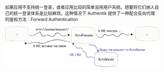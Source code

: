 如果应用不支持统一登录，或者应用比较的简单没用用户系统。想要将它们纳入自己的统一登录体系是比较麻烦。这种情况下 Authentik 提供了一种配合反向代理的鉴权方法：Forward Authentication

![Traefik ForwardAuth Flowchart](./.assets/ForwardAuth/authforward.png)
